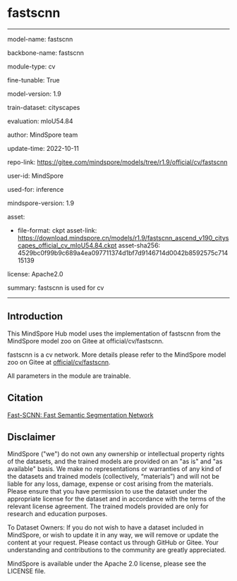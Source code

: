 # fastscnn

---

model-name: fastscnn

backbone-name: fastscnn

module-type: cv

fine-tunable: True

model-version: 1.9

train-dataset: cityscapes

evaluation: mIoU54.84

author: MindSpore team

update-time: 2022-10-11

repo-link: <https://gitee.com/mindspore/models/tree/r1.9/official/cv/fastscnn>

user-id: MindSpore

used-for: inference

mindspore-version: 1.9

asset:

-
    file-format: ckpt
    asset-link: <https://download.mindspore.cn/models/r1.9/fastscnn_ascend_v190_cityscapes_official_cv_mIoU54.84.ckpt>
    asset-sha256: 4529bc0f99b9c689a4ea097711374d1bf7d9146714d0042b8592575c71415139

license: Apache2.0

summary: fastscnn is used for cv

---

## Introduction

This MindSpore Hub model uses the implementation of fastscnn from the MindSpore model zoo on Gitee at official/cv/fastscnn.

fastscnn is a cv network. More details please refer to the MindSpore model zoo on Gitee at [official/cv/fastscnn](https://gitee.com/mindspore/models/blob/r1.9/official/cv/fastscnn/README_CN.md).

All parameters in the module are trainable.

## Citation

[Fast-SCNN: Fast Semantic Segmentation Network](https://arxiv.org/pdf/1902.04502.pdf)

## Disclaimer

MindSpore ("we") do not own any ownership or intellectual property rights of the datasets, and the trained models are provided on an "as is" and "as available" basis. We make no representations or warranties of any kind of the datasets and trained models (collectively, “materials”) and will not be liable for any loss, damage, expense or cost arising from the materials. Please ensure that you have permission to use the dataset under the appropriate license for the dataset and in accordance with the terms of the relevant license agreement. The trained models provided are only for research and education purposes.

To Dataset Owners: If you do not wish to have a dataset included in MindSpore, or wish to update it in any way, we will remove or update the content at your request. Please contact us through GitHub or Gitee. Your understanding and contributions to the community are greatly appreciated.

MindSpore is available under the Apache 2.0 license, please see the LICENSE file.

